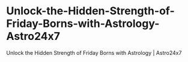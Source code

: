 # Unlock-the-Hidden-Strength-of-Friday-Borns-with-Astrology-Astro24x7
Unlock the Hidden Strength of Friday Borns with Astrology | Astro24x7
